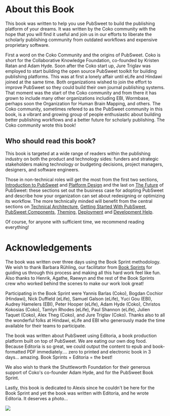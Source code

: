 # About this Book

This book was written to help you use PubSweet to build the publishing platform of your dreams. It was written by the Coko community with the hope that you will find it useful and join us in our efforts to liberate the scholarly publishing community from outdated workflows and expensive proprietary software.

First a word on the Coko Community and the origins of PubSweet. Coko is short for the Collaborative Knowledge Foundation, co-founded by Kristen Ratan and Adam Hyde. Soon after the Coko start up, Jure Triglav was employed to start building the open source PubSweet toolkit for building publishing platforms. This was at first a lonely affair until eLife and Hindawi joined at the same time. Both organizations wished to join the effort to improve PubSweet so they could build their own journal publishing systems. That moment was the start of the Coko community and from there it has grown to include many other organizations including EBI, Wormbase, perhaps soon the Organization for Human Brain Mapping, and others. The Coko community, sometimes refered to as the PubSweet community in this book, is a vibrant and growing group of people enthusiastic about building better publishing workflows and a better future for scholarly publishing. The Coko community wrote this book!

## Who should read this book?

This book is targeted at a wide range of readers within the publishing industry on both the product and technology sides: funders and strategic stakeholders making technology or budgeting decisions, project managers, designers, and software engineers.

Those in non-technical roles will get the most from the first two sections, [Introduction to PubSweet](inline 'undefined') and [Platform Design](inline 'undefined') and the last on [The Future](inline 'undefined') of PubSweet: these sections set out the business case for adopting PubSweet and describe how your organization can set about redesigning or optimizing its workflow. The more technically minded will benefit from the central sections on [Technical Architecture](inline 'undefined'), [Getting Started With PubSweet](inline 'undefined'), [PubSweet Components](inline 'undefined'), [Theming](inline 'undefined'), [Deployment](inline 'undefined') and [Development Help](inline 'undefined').

Of course, for anyone with sufficient time, we recommend reading everything!

# Acknowledgements

The book was written over three days using the Book Sprint methodology. We wish to thank Barbara Rühling, our facilitator from [Book Sprints](http://www.booksprints.net 'undefined') for guiding us through this process and making all this hard work feel like fun. Also thanks to Henrik, Agathe, Raewyn and the rest of the Book Sprints crew who worked behind the scenes to make our work look great!

Participating in the Book Sprint were Yannis Barlas (Coko), Bogdan Cochior (Hindawi), Nick Duffield (eLife), Samuel Galson (eLife), Yuci Gou (EBI), Audrey Hamelers (EBI), Peter Hooper (eLife), Adam Hyde (Coko), Christos Kokosias (Coko), Tamlyn Rhodes (eLife), Paul Shannon (eLife), Julien Taquet (Coko), Alex Theg (Coko), and Jure Triglav (Coko). Thanks also to all the wonderful folks at Hindawi, eLife and EBI who generously made the time available for their teams to participate.

The book was written about PubSweet using Editoria, a book production platform built on top of PubSweet. We are eating our own dog food. Because Editoria is so great, we could output the content to epub and book-formatted PDF immediately.... zero to printed and electronic book in 3 days… amazing. Book Sprints + Editoria = the best!

We also wish to thank the Shuttleworth Foundation for their generous support of Coko's co-founder Adam Hyde, and for the PubSweet Book Sprint.

Lastly, this book is dedicated to Alexis since he couldn't be here for the Book Sprint and yet the book was written with Editoria, and he wrote Editoria. It deserves a photo…

![](../images/image-1-0.jpg)
